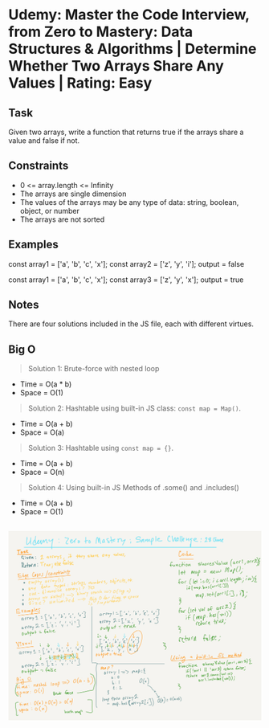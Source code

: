 # Udemy: Master the Code Interview, from Zero to Mastery: Data Structures & Algorithms | Determine Whether Two Arrays Share Any Values | Rating: Easy

## Task

Given two arrays, write a function that returns true if the arrays share a value and false if not.

## Constraints

- 0 <= array.length <= Infinity
- The arrays are single dimension
- The values of the arrays may be any type of data: string, boolean, object, or number
- The arrays are not sorted

## Examples

const array1 = ['a', 'b', 'c', 'x'];
const array2 = ['z', 'y', 'i'];
output = false

const array1 = ['a', 'b', 'c', 'x'];
const array3 = ['z', 'y', 'x'];
output = true

## Notes

There are four solutions included in the JS file, each with different virtues.

## Big O

> Solution 1: Brute-force with nested loop
- Time = O(a * b)
- Space = O(1)

> Solution 2: Hashtable using built-in JS class: `const map = Map()`.
- Time = O(a + b)
- Space = O(a)

> Solution 3: Hashtable using `const map = {}`.
- Time = O(a + b)
- Space = O(n)

> Solution 4: Using built-in JS Methods of .some() and .includes()
- Time = O(a + b)
- Space = O(1)

## ![Whiteboard](../assets/arrays-share-whiteboard.png)
